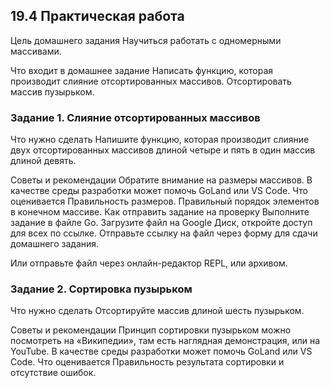 ## 19.4 Практическая работа

Цель домашнего задания
Научиться работать с одномерными массивами.



Что входит в домашнее задание
Написать функцию, которая производит слияние отсортированных массивов.
Отсортировать массив пузырьком.


### Задание 1. Слияние отсортированных массивов
Что нужно сделать
Напишите функцию, которая производит слияние двух отсортированных массивов длиной четыре и пять в один массив длиной девять.

Советы и рекомендации
Обратите внимание на размеры массивов.
В качестве среды разработки может помочь GoLand или VS Code.
Что оценивается
Правильность размеров.
Правильный порядок элементов в конечном массиве.
Как отправить задание на проверку
Выполните задание в файле Go. Загрузите файл на Google Диск, откройте доступ для всех по ссылке. Отправьте ссылку на файл через форму для сдачи домашнего задания.

Или отправьте файл через онлайн-редактор REPL, или архивом.



### Задание 2. Сортировка пузырьком
Что нужно сделать
Отсортируйте массив длиной шесть пузырьком.

Советы и рекомендации
Принцип сортировки пузырьком можно посмотреть на «Википедии», там есть наглядная демонстрация, или на YouTube.
В качестве среды разработки может помочь GoLand или VS Code.
Что оценивается
Правильность результата сортировки и отсутствие ошибок.